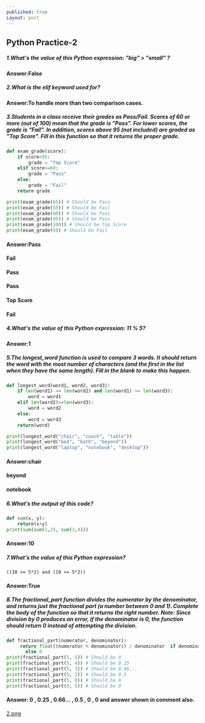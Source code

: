 ```yaml
---
published: true
Layout: post
---
```

## Python Practice-2

##### 1.What's the value of this Python expression: "big" > "small" ?
#### Answer:False

##### 2.What is the elif keyword used for?
#### Answer:To handle more than two comparison cases.

##### 3.Students in a class receive their grades as Pass/Fail. Scores of 60 or more (out of 100) mean that the grade is "Pass". For lower scores, the grade is "Fail". In addition, scores above 95 (not included) are graded as "Top Score". Fill in this function so that it returns the proper grade.
```python
def exam_grade(score):
	if score>95:
		grade = "Top Score"
	elif score>=60:
		grade = "Pass"
	else:
		grade = "Fail"
	return grade

print(exam_grade(65)) # Should be Pass
print(exam_grade(55)) # Should be Fail
print(exam_grade(60)) # Should be Pass
print(exam_grade(95)) # Should be Pass
print(exam_grade(100)) # Should be Top Score
print(exam_grade(0)) # Should be Fail
```
#### Answer:Pass
#### Fail
#### Pass
#### Pass
#### Top Score
#### Fail

##### 4.What's the value of this Python expression: 11 % 5?
#### Answer:1

##### 5.The longest_word function is used to compare 3 words. It should return the word with the most number of characters (and the first in the list when they have the same length). Fill in the blank to make this happen.
```python
def longest_word(word1, word2, word3):
	if len(word1) >= len(word2) and len(word1) >= len(word3):
		word = word1
	elif len(word2)>=len(word3):
		word = word2
	else:
		word = word3
	return(word)

print(longest_word("chair", "couch", "table"))
print(longest_word("bed", "bath", "beyond"))
print(longest_word("laptop", "notebook", "desktop"))
```
#### Answer:chair
#### beyond
#### notebook

##### 6.What’s the output of this code?
```python
def sum(x, y):
	return(x+y)
print(sum(sum(1,2), sum(3,4)))
```
#### Answer:10

##### 7.What's the value of this Python expression?
`((10 >= 5*2) and (10 <= 5*2))`

#### Answer:True

##### 8.The fractional_part function divides the numerator by the denominator, and returns just the fractional part (a number between 0 and 1). Complete the body of the function so that it returns the right number. Note: Since division by 0 produces an error, if the denominator is 0, the function should return 0 instead of attempting the division.
```python
def fractional_part(numerator, denominator):
     return float((numerator % denominator)) / denominator  if denominator != 0 
       else 0
print(fractional_part(5, 5)) # Should be 0
print(fractional_part(5, 4)) # Should be 0.25
print(fractional_part(5, 3)) # Should be 0.66...
print(fractional_part(5, 2)) # Should be 0.5
print(fractional_part(5, 0)) # Should be 0
print(fractional_part(0, 5)) # Should be 0
```
#### Answer: 0 , 0.25 , 0.66... , 0.5 , 0 , 0 and answer shown in comment also.

[2.png]({{site.baseurl}}/_posts/2.png)





